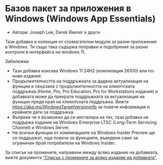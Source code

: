 # Базов пакет за приложения в Windows (Windows App Essentials) #

* Автори: Joseph Lee, Derek Riemer и други

Тази добавка е колекция от спомагателни модули за разни приложения в
Windows. Тя също така съдържа поправки и подобрения за разни контроли в
интерфейса на windows 11.

Забележки:

* Тази добавка изисква Windows 11 24H2 (компилация 26100) или по-нови
  издания.
* Продължителността на поддръжката за дадена актуализация на функции е
  свързана с продължителността на клиентската поддръжка (Home, Pro, Pro
  Education, Pro for Workstations издания) и добавката може да прекрати
  поддръжката за актуализация на функции преди края на клиентската
  поддръжка. Вижте <https://aka.ms/WindowsTargetVersioninfo> за повече
  информация и крайните дати за поддръжка.
* Въпреки че е възможно да се инсталира на тях, тази добавка не поддържа
  издания на Windows Enterprise LTSC (Long-Term Servicing Channel) и Windows
  Server.
* Не всички функции от компилациите на Windows Insider Preview ще се
  поддържат, още повече за функциите, въведени само за ограничен брой
  потребители на Windows Insider.

За списък на промените, направени между всяко издание на добавката, вижте
документа ["Списък с промените за всяко издание на добавката"][1].

[1]: https://github.com/josephsl/wintenapps/blob/main/changes.md
